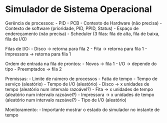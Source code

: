 # Simulador de Sistema Operacional

Gerência de processos:
    - PID
    - PCB
        - Contexto de Hardware (não precisa)
        - Contexto de software (prioridade, PID, PPID, Status)
        - Espaço de endereçamento (não precisa)
    - Scheduler (3 filas: fila de alta, fila de baixa, fila de I/O)

Filas de I/O:
    - Disco -> retorna para fila 2
    - Fita -> retorna para fila 1
    - Impressora -> retorna para fila 1

Ordem de entrada na fila de prontos:
    - Novos -> fila 1
    - I/O -> depende do tipo
    - Preemptados -> fila 2

Premissas:
    - Limite de número de processos
    - Fatia de tempo
    - Tempo de serviço (aleatório)
    - Tempo de I/O (aleatório)
        - Disco -> x unidades de tempo (aleatório num intervalo razoável?)
        - Fita -> x unidades de tempo (aleatório num intervalo razoável?)
        - Impressora -> x unidades de tempo (aleatório num intervalo razoável?)
    - Tipo de I/O (aleatório)

Monitoramento:
    - Importante mostrar o estado do simulador no instante de tempo